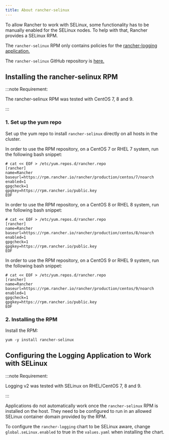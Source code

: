 ```yaml
---
title: About rancher-selinux
---
```


<head>
  <link rel="canonical" href="https://ranchermanager.docs.rancher.com/reference-guides/rancher-security/selinux-rpm/about-rancher-selinux"/>
</head>

To allow Rancher to work with SELinux, some functionality has to be manually enabled for the SELinux nodes. To help with that, Rancher provides a SELinux RPM. 

The `rancher-selinux` RPM only contains policies for the [rancher-logging application.](https://github.com/rancher/charts/tree/dev-v2.5/charts/rancher-logging)

The `rancher-selinux` GitHub repository is [here.](https://github.com/rancher/rancher-selinux)

## Installing the rancher-selinux RPM

:::note Requirement:

The rancher-selinux RPM was tested with CentOS 7, 8 and 9.

:::

### 1. Set up the yum repo

Set up the yum repo to install `rancher-selinux` directly on all hosts in the cluster.

In order to use the RPM repository, on a CentOS 7 or RHEL 7 system, run the following bash snippet:

```
# cat << EOF > /etc/yum.repos.d/rancher.repo 
[rancher] 
name=Rancher 
baseurl=https://rpm.rancher.io/rancher/production/centos/7/noarch
enabled=1 
gpgcheck=1 
gpgkey=https://rpm.rancher.io/public.key 
EOF
```

In order to use the RPM repository, on a CentOS 8 or RHEL 8 system, run the following bash snippet:

```
# cat << EOF > /etc/yum.repos.d/rancher.repo 
[rancher] 
name=Rancher 
baseurl=https://rpm.rancher.io/rancher/production/centos/8/noarch
enabled=1 
gpgcheck=1 
gpgkey=https://rpm.rancher.io/public.key 
EOF
```

In order to use the RPM repository, on a CentOS 9 or RHEL 9 system, run the following bash snippet:

```
# cat << EOF > /etc/yum.repos.d/rancher.repo 
[rancher] 
name=Rancher 
baseurl=https://rpm.rancher.io/rancher/production/centos/9/noarch
enabled=1 
gpgcheck=1 
gpgkey=https://rpm.rancher.io/public.key 
EOF
```

### 2. Installing the RPM

Install the RPM:

```
yum -y install rancher-selinux
```

## Configuring the Logging Application to Work with SELinux

:::note Requirement:

Logging v2 was tested with SELinux on RHEL/CentOS 7, 8 and 9.

:::

Applications do not automatically work once the `rancher-selinux` RPM is installed on the host. They need to be configured to run in an allowed SELinux container domain provided by the RPM. 

To configure the `rancher-logging` chart to be SELinux aware, change `global.seLinux.enabled` to true in the `values.yaml` when installing the chart.
